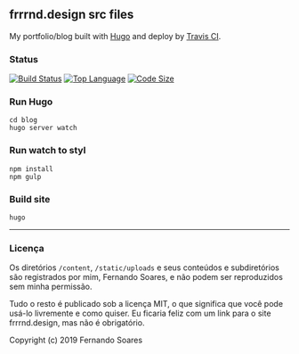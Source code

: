 ## frrrnd.design src files

My portfolio/blog built with [Hugo](https://gohugo.io/) and deploy by [Travis CI](https://travis-ci.com/).

### Status
[![Build Status](https://travis-ci.com/frrrnd/blog.svg?branch=master)](https://travis-ci.com/frrrnd/blog)
[![Top Language](https://img.shields.io/github/languages/top/frrrnd/blog?color=blueviolet&label=css%2Fstylus)](https://frrrnd.design)
[![Code Size](https://img.shields.io/github/languages/code-size/frrrnd/blog?color=ff69b4)](https://github.com/frrrnd/blog)

### Run Hugo

``` 
cd blog
hugo server watch
```

### Run watch to styl

``` 
npm install
npm gulp
```

### Build site
```
hugo
```
---

### Licença

Os diretórios ```/content```, ```/static/uploads``` e seus conteúdos e subdiretórios são registrados por mim, Fernando Soares, e não podem ser reproduzidos sem minha permissão.

Tudo o resto é publicado sob a licença MIT, o que significa que você pode usá-lo livremente e como quiser. Eu ficaria feliz com um link para o site frrrnd.design, mas não é obrigatório.

Copyright (c) 2019 Fernando Soares
